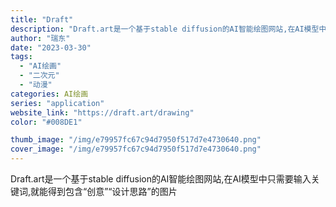 ```yaml
---
title: "Draft"
description: "Draft.art是一个基于stable diffusion的AI智能绘图网站,在AI模型中只需要输入关键词,就能得到包"
author: "瑞东"
date: "2023-03-30"
tags:
  - "AI绘画"
  - "二次元"
  - "动漫"
categories: AI绘画
series: "application"
website_link: "https://draft.art/drawing"
color: "#008DE1"

thumb_image: "/img/e79957fc67c94d7950f517d7e4730640.png"
cover_image: "/img/e79957fc67c94d7950f517d7e4730640.png"
---
```


Draft.art是一个基于stable diffusion的AI智能绘图网站,在AI模型中只需要输入关键词,就能得到包含“创意”“设计思路”的图片